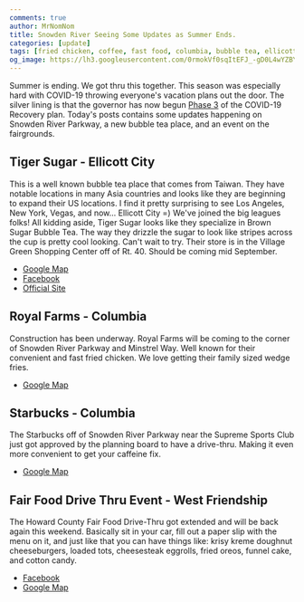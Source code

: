 ```yaml
---
comments: true
author: MrNomNom
title: Snowden River Seeing Some Updates as Summer Ends.
categories: [update]
tags: [fried chicken, coffee, fast food, columbia, bubble tea, ellicott city, west friendship]
og_image: https://lh3.googleusercontent.com/0rmokVf0sqItEFJ_-gD0L4wYZBYioPO8jzC_zco0jB5L0iSAPkmQZxLNSZkxahEOjH3cqZWgfv0XRt61uSEnUI7mILnwF6vw88pRkRiTPbZxHlO7jJCbnVzJbqF3LN0WIel2KuMGKQ=w400
---
```


Summer is ending. We got thru this together. This season was especially hard with COVID-19 throwing everyone's vacation plans out the door. The silver lining is that the governor has now begun [Phase 3](https://governor.maryland.gov/2020/09/01/governor-hogan-announces-beginning-of-stage-three-of-marylands-covid-19-recovery-additional-safe-and-gradual-reopenings/) of the COVID-19 Recovery plan. Today's posts contains some updates happening on Snowden River Parkway, a new bubble tea place, and an event on the fairgrounds.

<!--more-->

## Tiger Sugar - Ellicott City

This is a well known bubble tea place that comes from Taiwan. They have notable locations in many Asia countries and looks like they are beginning to expand their US locations. I find it pretty surprising to see Los Angeles, New York, Vegas, and now... Ellicott City =) We've joined the big leagues folks! All kidding aside, Tiger Sugar looks like they specialize in Brown Sugar Bubble Tea. The way they drizzle the sugar to look like stripes across the cup is pretty cool looking. Can't wait to try. Their store is in the Village Green Shopping Center off of Rt. 40. Should be coming mid September.

* [Google Map](https://goo.gl/maps/EKFHypbGECMgwDHf7)
* [Facebook](https://www.facebook.com/Tiger-Sugar-Ellicott-City-Maryland-104523758024006)
* [Official Site](https://en.tigersugar.com/)

## Royal Farms - Columbia

Construction has been underway. Royal Farms will be coming to the corner of Snowden River Parkway and Minstrel Way. Well known for their convenient and fast fried chicken. We love getting their family sized wedge fries. 

* [Google Map](https://goo.gl/maps/ejq3FNXGoKnys4Qf6)

## Starbucks - Columbia

The Starbucks off of Snowden River Parkway near the Supreme Sports Club just got approved by the planning board to have a drive-thru. Making it even more convenient to get your caffeine fix.

* [Google Map](https://goo.gl/maps/D1tuZJ2UYrhCkAUH6)

## Fair Food Drive Thru Event - West Friendship

The Howard County Fair Food Drive-Thru got extended and will be back again this weekend. Basically sit in your car, fill out a paper slip with the menu on it, and just like that you can have things like: krisy kreme doughnut cheeseburgers, loaded tots, cheesesteak eggrolls, fried oreos, funnel cake, and cotton candy.

* [Facebook](https://www.facebook.com/Howard-County-Fair-Food-Drive-Thru-111266464029126)
* [Google Map](https://goo.gl/maps/zrgVjiayTK3aT37P9)
